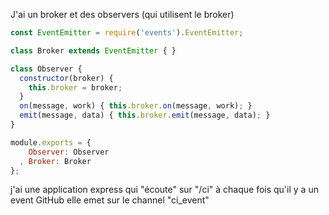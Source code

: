 

J'ai un broker et des observers (qui utilisent le broker)

```javascript
const EventEmitter = require('events').EventEmitter;

class Broker extends EventEmitter { }

class Observer {
  constructor(broker) {
    this.broker = broker;
  }
  on(message, work) { this.broker.on(message, work); }
  emit(message, data) { this.broker.emit(message, data); }
}

module.exports = {
    Observer: Observer
  , Broker: Broker
};
```

j'ai une application express qui "écoute" sur "/ci"
à chaque fois qu'il y a un event GitHub elle emet sur le channel "ci_event"
